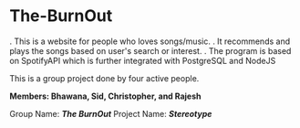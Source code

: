# The-BurnOut
. This is a website for people who loves songs/music.
. It recommends and plays the songs based on user's search or interest.
. The program is based on SpotifyAPI which is further integrated with PostgreSQL and NodeJS

This is a group project done by four active people.


**Members: Bhawana, Sid, Christopher, and Rajesh**

Group Name: **_The BurnOut_**
Project Name: **_Stereotype_**


